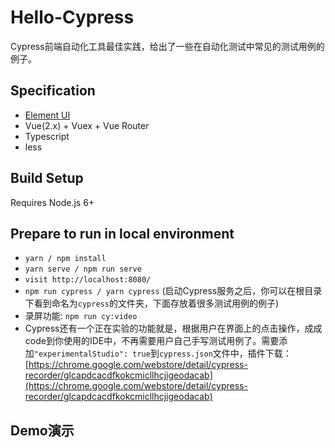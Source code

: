 # Hello-Cypress

Cypress前端自动化工具最佳实践，给出了一些在自动化测试中常见的测试用例的例子。

## Specification

- [Element UI](https://element.eleme.io/#/zh-CN)
- Vue(2.x) + Vuex + Vue Router
- Typescript
- less

## Build Setup

Requires Node.js 6+

## Prepare to run in local environment

- `yarn / npm install`
- `yarn serve / npm run serve`
- `visit http://localhost:8080/`
- `npm run cypress / yarn cypress` (启动Cypress服务之后，你可以在根目录下看到命名为`cypress`的文件夹，下面存放着很多测试用例的例子)
- 录屏功能: `npm run cy:video`
- Cypress还有一个正在实验的功能就是，根据用户在界面上的点击操作，成成code到你使用的IDE中，不再需要用户自己手写测试用例了。需要添加`"experimentalStudio": true`到`cypress.json`文件中，插件下载：[https://chrome.google.com/webstore/detail/cypress-recorder/glcapdcacdfkokcmicllhcjigeodacab](https://chrome.google.com/webstore/detail/cypress-recorder/glcapdcacdfkokcmicllhcjigeodacab)

## Demo演示


